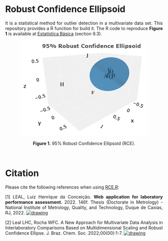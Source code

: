 # Robust Confidence Ellipsoid

<p align="justify">It is a statistical method for outlier detection in a multivariate data set. This repository provides a R function for build it. The R code to reproduce <b>Figure 1</b> is available at <a target='_blank' rel='noopener noreferrer' href='https://statisticalmetrology.shinyapps.io/basicstat/' title='WEB PAGE IN PORTUGUESE'>Estatística Básica</a> (section 9.3).</p>

<p align="center">
<img src="RCE.png" alt="Drawing"/>
</p>

<p align="center"><b>Figure 1.</b> 95% Robust Confidence Ellipsoid (RCE).</p>

</br>

# Citation
  
<p align="justify">Please cite the following references when using <a target='_blank' rel='noopener noreferrer' href='https://github.com/luizleal1974/Robust-Confidence-Ellipsoid/raw/main/RCE.R'>RCE.R</a>:</p>

<p align="justify">[1] LEAL, Luiz Henrique da Conceição. <b>Web application for laboratory performance assessment.</b> 2022. 146f. Thesis (Doctorate in Metrology) - National Institute of Metrology, Quality, and Technology, Duque de Caxias, RJ, 2022. <a target='_blank' rel='noopener noreferrer' href='https://github.com/luizleal1974/Robust-Confidence-Ellipsoid/blob/main/Doctoral_Thesis.pdf'><img src="https://img.shields.io/badge/CDD-006.76-green.svg" alt="drawing"/></a></p>

<p align="justify">[2] Leal LHC, Rocha WFC. A New Approach for Multivariate Data Analysis in Interlaboratory Comparisons Based on Multidimensional Scaling and Robust Confidence Ellipse. J. Braz. Chem. Soc. 2022;00(00):1-7. <a target='_blank' rel='noopener noreferrer' href='https://dx.doi.org/10.21577/0103-5053.20220121'><img src="https://img.shields.io/badge/doi-10.21577/0103.5053.20220121-yellow.svg" alt="drawing"/></a></p>
